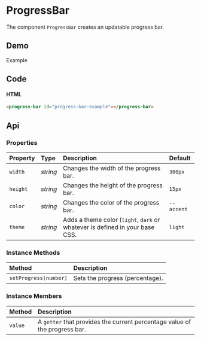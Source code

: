 # ProgressBar
The component `ProgressBar` creates an updatable progress bar.

## Demo

<div class="example">
  <div class="header">Example</div>
  <div class="content">
    <progress-bar id="progress-bar-example"></progress-bar>
  </div>
</div>

## Code

#### HTML
```html
<progress-bar id="progress-bar-example"></progress-bar>
```

## Api

### Properties

| Property | Type | Description | Default |
| :--- | :--- | :--- | :--- |
| `width` | *string* | Changes the width of the progress bar. | `300px` |
| `height` | *string* | Changes the height of the progress bar. | `15px` |
| `color` | *string* | Changes the color of the progress bar. | `--accent` |
| `theme` | *string* | Adds a theme color (`light`, `dark` or whatever is defined in your base CSS. | `light` |

### Instance Methods

| Method | Description |
| :--- | :--- |
| `setProgress(number)` | Sets the progress (percentage). |

### Instance Members

| Method | Description |
| :--- | :--- |
| `value` | A `getter` that provides the current percentage value of the progress bar. |
